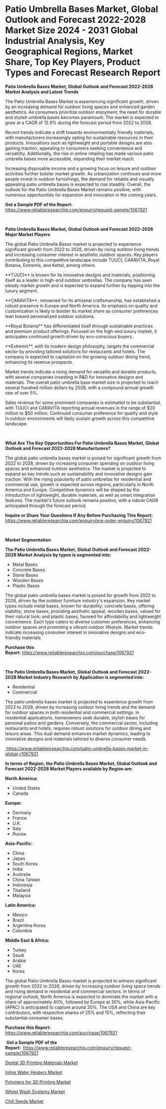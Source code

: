 <p><h1>Patio Umbrella Bases Market, Global Outlook and Forecast 2022-2028 Market Size 2024 - 2031 Global Industrial Analysis, Key Geographical Regions, Market Share, Top Key Players, Product Types and Forecast Research Report</h1></p><p><strong>Patio Umbrella Bases Market, Global Outlook and Forecast 2022-2028 Market Analysis and Latest Trends</strong></p>
<p><p>The Patio Umbrella Bases Market is experiencing significant growth, driven by an increasing demand for outdoor living spaces and enhanced garden aesthetics. As consumers prioritize outdoor enjoyment, the need for durable and stylish umbrella bases becomes paramount. The market is expected to grow at a CAGR of 12.9% during the forecast period from 2022 to 2028.</p><p>Recent trends indicate a shift towards environmentally friendly materials, with manufacturers increasingly opting for sustainable resources in their products. Innovations such as lightweight and portable designs are also gaining traction, appealing to consumers seeking convenience and versatility. Additionally, the rise in online retailing has made various patio umbrella bases more accessible, expanding their market reach.</p><p>Increasing disposable income and a growing focus on leisure and outdoor activities further bolster market growth. As urbanization continues and more people invest in outdoor furnishings, the demand for reliable and visually appealing patio umbrella bases is expected to rise steadily. Overall, the outlook for the Patio Umbrella Bases Market remains positive, with numerous opportunities for expansion and innovation in the coming years.</p></p>
<p><strong>Get a Sample PDF of the Report:&nbsp;</strong> <a href="https://www.reliableresearchiq.com/enquiry/request-sample/1067921">https://www.reliableresearchiq.com/enquiry/request-sample/1067921</a></p>
<p>&nbsp;</p>
<p><strong>Patio Umbrella Bases Market, Global Outlook and Forecast 2022-2028 Major Market Players</strong></p>
<p><p>The global Patio Umbrella Bases market is projected to experience significant growth from 2022 to 2028, driven by rising outdoor living trends and increasing consumer interest in aesthetic outdoor spaces. Key players contributing to this competitive landscape include TUUCI, CARAVITA, Royal Botania, Extremis, and Kettal, among others.</p><p>**TUUCI** is known for its innovative designs and materials, positioning itself as a leader in high-end outdoor umbrellas. The company has seen steady market growth and is expected to expand further by tapping into the luxury segment.</p><p>**CARAVITA**, renowned for its artisanal craftsmanship, has established a robust presence in Europe and North America. Its emphasis on quality and customization is likely to bolster its market share as consumer preferences lean toward personalized outdoor solutions.</p><p>**Royal Botania** has differentiated itself through sustainable practices and premium product offerings. Focused on the high-end luxury market, it anticipates continued growth driven by eco-conscious buyers.</p><p>**Extremis**, with its modern design philosophy, targets the commercial sector by providing tailored solutions for restaurants and hotels. The company is expected to capitalize on the growing outdoor dining trend, enhancing its revenue prospects.</p><p>Market trends indicate a rising demand for versatile and durable products, with several companies investing in R&D for innovative designs and materials. The overall patio umbrella base market size is projected to reach several hundred million dollars by 2028, with a compound annual growth rate of over 5%.</p><p>Sales revenue for some prominent companies is estimated to be substantial, with TUUCI and CARAVITA reporting annual revenues in the range of $20 million to $50 million. Continued consumer preference for quality and style in outdoor environments will likely sustain growth across this competitive landscape.</p></p>
<p>&nbsp;</p>
<p><strong>What Are The Key Opportunities For Patio Umbrella Bases Market, Global Outlook and Forecast 2022-2028 Manufacturers?</strong></p>
<p><p>The global patio umbrella bases market is poised for significant growth from 2022 to 2028, driven by increasing consumer spending on outdoor living spaces and enhanced outdoor aesthetics. The market is projected to expand as key trends such as sustainability and innovative designs gain traction. With the rising popularity of patio umbrellas for residential and commercial use, growth is expected across regions, particularly in North America and Europe. Competitive dynamics will be shaped by the introduction of lightweight, durable materials, as well as smart integration features. The market's future outlook remains positive, with a robust CAGR anticipated through the forecast period.</p></p>
<p><strong>Inquire or Share Your Questions If Any Before Purchasing This Report:</strong> <a href="https://www.reliableresearchiq.com/enquiry/pre-order-enquiry/1067921">https://www.reliableresearchiq.com/enquiry/pre-order-enquiry/1067921</a></p>
<p>&nbsp;</p>
<p><strong>Market Segmentation</strong></p>
<p><strong>The Patio Umbrella Bases Market, Global Outlook and Forecast 2022-2028 Market Analysis by types is segmented into:</strong></p>
<p><ul><li>Metal Bases</li><li>Concrete Bases</li><li>Stone Bases</li><li>Wooden Bases</li><li>Plastic Bases</li></ul></p>
<p><p>The global patio umbrella bases market is poised for growth from 2022 to 2028, driven by the outdoor furniture industry's expansion. Key market types include metal bases, known for durability; concrete bases, offering stability; stone bases, providing aesthetic appeal; wooden bases, valued for their natural look; and plastic bases, favored for affordability and lightweight convenience. Each type caters to diverse customer preferences, enhancing outdoor spaces and promoting a vibrant outdoor lifestyle. Market trends indicate increasing consumer interest in innovative designs and eco-friendly materials.</p></p>
<p><strong>Purchase this Report:&nbsp;</strong><a href="https://www.reliableresearchiq.com/purchase/1067921">https://www.reliableresearchiq.com/purchase/1067921</a></p>
<p>&nbsp;</p>
<p><strong>The Patio Umbrella Bases Market, Global Outlook and Forecast 2022-2028 Market Industry Research by Application is segmented into:</strong></p>
<p><ul><li>Residential</li><li>Commercial</li></ul></p>
<p><p>The patio umbrella bases market is projected to experience growth from 2022 to 2028, driven by increasing outdoor living trends and the demand for outdoor spaces in both residential and commercial settings. In residential applications, homeowners seek durable, stylish bases for personal patios and gardens. Conversely, the commercial sector, including restaurants and hotels, requires robust solutions for outdoor dining and leisure areas. This dual demand enhances market dynamics, leading to innovative designs and materials tailored to diverse consumer needs.</p></p>
<p><a href="https://www.reliableresearchiq.com/patio-umbrella-bases-market-in-global-r1067921">&nbsp;https://www.reliableresearchiq.com/patio-umbrella-bases-market-in-global-r1067921</a></p>
<p><strong>In terms of Region, the Patio Umbrella Bases Market, Global Outlook and Forecast 2022-2028 Market Players available by Region are:</strong></p>
<p>
    <p> <strong> North America: </strong>
        <ul>
            <li>United States</li>
            <li>Canada</li>
        </ul>
        </p> 
    <p> <strong> Europe: </strong>
        <ul>
            <li>Germany</li>
            <li>France</li>
            <li>U.K.</li>
            <li>Italy</li>
            <li>Russia</li>
        </ul>
        </p> 
    <p> <strong> Asia-Pacific: </strong>
        <ul>
            <li>China</li>
            <li>Japan</li>
            <li>South Korea</li>
            <li>India</li>
            <li>Australia</li>
            <li>China Taiwan</li>
            <li>Indonesia</li>
            <li>Thailand</li>
            <li>Malaysia</li>
        </ul>
        </p> 
    <p> <strong> Latin America: </strong>
        <ul>
            <li>Mexico</li>
            <li>Brazil</li>
            <li>Argentina Korea</li>
            <li>Colombia</li>
        </ul>
        </p> 
    <p> <strong> Middle East & Africa: </strong>
        <ul>
            <li>Turkey</li>
            <li>Saudi</li>
            <li>Arabia</li>
            <li>UAE</li>
            <li>Korea</li>
        </ul>
    </p>
    </p>
<p><p>The global Patio Umbrella Bases market is projected to witness significant growth from 2022 to 2028, driven by increasing outdoor living space trends and rising demand in residential and commercial sectors. In terms of regional outlook, North America is expected to dominate the market with a share of approximately 40%, followed by Europe at 30%, while Asia-Pacific (APAC) is anticipated to capture around 20%. The USA and China are key contributors, with respective shares of 25% and 15%, reflecting their substantial consumer bases.</p></p>
<p><strong>Purchase this Report: </strong><a href="https://www.reliableresearchiq.com/purchase/1067921">https://www.reliableresearchiq.com/purchase/1067921</a></p>
<p>&nbsp;<strong>Get a Sample PDF of the Report:&nbsp;&nbsp;</strong><a href="https://www.reliableresearchiq.com/enquiry/request-sample/1067921">https://www.reliableresearchiq.com/enquiry/request-sample/1067921</a></p>
<p><strong></strong></p>
<p><p><a href="https://issuu.com/reportprime-2/docs/dental-3d-printing-materials-market_7106ed99bc6df6">Dental 3D Printing Materials Market</a></p><p><a href="https://medium.com/@charles.paige7455/the-inline-water-heaters-market-research-report-provides-an-in-depth-and-up-to-date-analysis-of-59d9e5c791e2">Inline Water Heaters Market</a></p><p><a href="https://www.linkedin.com/pulse/global-polymers-3d-printing-market-analysis-trends-forecasts-kqevf?trackingId=xK642%2Bh4Th60pHhNxXrBLQ%3D%3D">Polymers for 3D Printing Market</a></p><p><a href="https://medium.com/@nedaaracarrol/the-wheel-wash-systems-market-insights-report-offers-an-in-depth-and-thorough-analysis-of-the-ba2903a8ed02">Wheel Wash Systems Market</a></p><p><a href="https://www.linkedin.com/pulse/global-chili-seeds-market-opportunities-challenges2024-cyrge?trackingId=a5YR9YlMQCKTnjT3XRdF3g%3D%3D">Chili Seeds Market</a></p></p>
